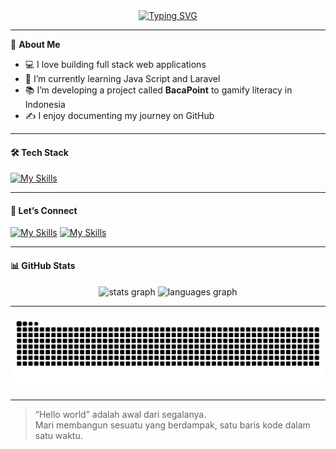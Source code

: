 <div align="center">
  <a href="https://git.io/typing-svg">
    <img src="https://readme-typing-svg.demolab.com?font=Fira+Code&pause=1000&color=F7F7F7&center=true&width=440&height=55&lines=Hello+World+!%F0%9F%91%8B;I'm+M.+Zakky+Ulil+Amry;%F0%9F%9A%80+Aspiring+Full+Stack+Developer+%7C;Crafting+clean+and+purposeful+code" alt="Typing SVG" />
  </a>
</div>

---

🧠 **About Me**  
- 💻 I love building full stack web applications  
- 🌱 I’m currently learning Java Script and Laravel  
- 📚 I’m developing a project called **BacaPoint** to gamify literacy in Indonesia  
- ✍️ I enjoy documenting my journey on GitHub 

---

#### 🛠 Tech Stack

[![My Skills](https://skillicons.dev/icons?i=js,html,css,laravel,php,tailwind&perline=3)](https://skillicons.dev)

---

#### 🔗 Let’s Connect

[![My Skills](https://skillicons.dev/icons?i=instagram)](https://www.instagram.com/zky_ull?igsh=ejhpZnQzb21hOTd2) [![My Skills](https://skillicons.dev/icons?i=linkedin)](www.linkedin.com/in/zakkyulil)

---
#### 📊 GitHub Stats

<div align="center">
  <img src="https://github-readme-stats.vercel.app/api?username=mzakkyua&hide_title=false&hide_rank=false&show_icons=true&include_all_commits=true&count_private=true&disable_animations=false&theme=dracula&locale=en&hide_border=false&order=1" height="150" alt="stats graph"  />
  <img src="https://github-readme-stats.vercel.app/api/top-langs?username=mzakkyua&locale=en&hide_title=false&layout=compact&card_width=320&langs_count=5&theme=dracula&hide_border=false&order=2" height="150" alt="languages graph"  />
</div>

---
<img src="https://raw.githubusercontent.com/mzakkyua/mzakkyua/output/snake.svg" alt="Snake animation" />

###
---

> “Hello world” adalah awal dari segalanya.  
> Mari membangun sesuatu yang berdampak, satu baris kode dalam satu waktu.
